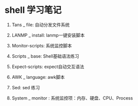 shell 学习笔记
==========

1. Tans _ file: 自动分发文件系统

2. LANMP _ install: lanmp一键安装脚本

3. Monitor-scripts: 系统监控脚本

4. Scripts _ base: Shell基础语法练习

5. Expect-scripts: expect自动交互语法

6. AWK _ language: awk脚本

7. Sed: sed 练习

8. System _ monitor : 系统监控项：内存、硬盘、CPU、Process
